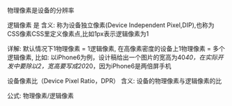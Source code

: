 <!-- https://www.jianshu.com/p/f04eb9a3e2cb -->


物理像素是设备的分辨率

逻辑像素 是
含义: 称为设备独立像素(Device Independent Pixel,DIP),也称为CSS像素CSS里定义像素点,比如1px表示逻辑像素为1

详解: 默认情况下1物理像素 = 1逻辑像素, 在高像素密度的设备上1物理像素 = 多个逻辑像素, 比如: 以iPhone6为例，设计稿给出一个图片的宽高为40*40，在实际开发中要除以2，宽高要写成20*20，因为iPhone6是两倍屏手机

设备像素比（Device Pixel Ratio，DPR）
含义: 设备的物理像素与逻辑像素的比

公式: 物理像素/逻辑像素